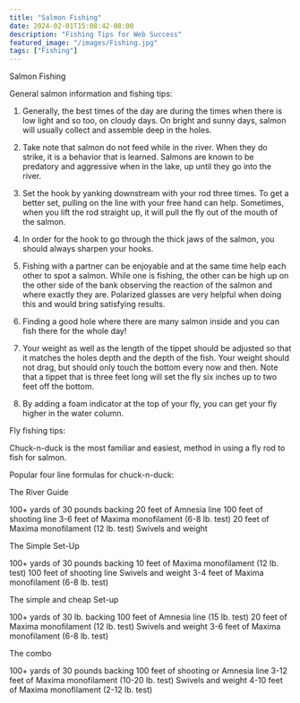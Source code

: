 ```yaml
---
title: "Salmon Fishing"
date: 2024-02-01T15:08:42-08:00
description: "Fishing Tips for Web Success"
featured_image: "/images/Fishing.jpg"
tags: ["Fishing"]
---
```


Salmon Fishing 

General salmon information and fishing tips:

1.	Generally, the best times of the day are during the times when there is low light and so too, on cloudy days. On bright and sunny days, salmon will usually collect and assemble deep in the holes.

2.	Take note that salmon do not feed while in the river. When they do strike, it is a behavior that is learned. Salmons are known to be predatory and aggressive when in the lake, up until they go into the river.  

3.	Set the hook by yanking downstream with your rod three times. To get a better set, pulling on the line with your free hand can help. Sometimes, when you lift the rod straight up, it will pull the fly out of the mouth of the salmon. 

4.	In order for the hook to go through the thick jaws of the salmon, you should always sharpen your hooks.

5.	Fishing with a partner can be enjoyable and at the same time help each other to spot a salmon. While one is fishing, the other can be high up on the other side of the bank observing the reaction of the salmon and where exactly they are. Polarized glasses are very helpful when doing this and would bring satisfying results.

6.	Finding a good hole where there are many salmon inside and you can fish there for the whole day!  

7.	Your weight as well as the length of the tippet should be adjusted so that it matches the holes depth and the depth of the fish.  Your weight should not drag, but should only touch the bottom every now and then.  Note that a tippet that is three feet long will set the fly six inches up to two feet off the bottom.

8.	By adding a foam indicator at the top of your fly, you can get your fly higher in the water column.

Fly fishing tips:

Chuck-n-duck is the most familiar and easiest, method in using a fly rod to fish for salmon. 

Popular four line formulas for chuck-n-duck: 

The River Guide

100+ yards of 30 pounds backing
20 feet of Amnesia line 
100 feet of shooting line
3-6 feet of Maxima monofilament (6-8 lb. test)
20 feet of Maxima monofilament (12 lb. test)
Swivels and weight

The Simple Set-Up

100+ yards of 30 pounds backing
10 feet of Maxima monofilament (12 lb. test)
100 feet of shooting line
Swivels and weight
3-4 feet of Maxima monofilament (6-8 lb. test)

The simple and cheap Set-up

100+ yards of 30 lb. backing
100 feet of Amnesia line (15 lb. test)
20 feet of Maxima monofilament (12 lb. test)
Swivels and weight
3-6 feet of Maxima monofilament (6-8 lb. test)

The combo

100+ yards of 30 pounds backing
100 feet of shooting or Amnesia line
3-12 feet of Maxima monofilament (10-20 lb. test)
Swivels and weight
4-10 feet of Maxima monofilament (2-12 lb. test)

